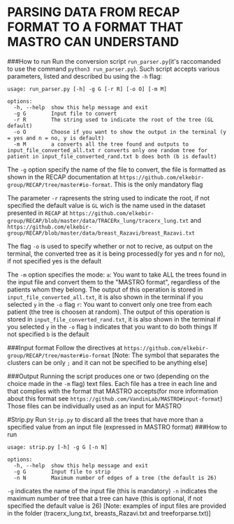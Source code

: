 # PARSING DATA FROM RECAP FORMAT TO A FORMAT THAT MASTRO CAN UNDERSTAND
###How to run
Run the conversion script `run_parser.py`(it's raccomanded to use the command `python3 run_parser.py`). Such script accepts various parameters, listed and described bu using the `-h` flag:

```
usage: run_parser.py [-h] -g G [-r R] [-o O] [-m M]

options:
  -h, --help  show this help message and exit
  -g G        Input file to convert
  -r R        The string used to indicate the root of the tree (GL default)
  -o O        Choose if you want to show the output in the terminal (y = yes and n = no, y is default)
  -m M        a converts all the tree found and outputs to input_file_converted_all.txt r converts only one random tree for patient in input_file_converted_rand.txt b does both (b is default)     
```

The `-g` option specify the name of the file to convert, the file is formatted as shown in the RECAP documentation at `https://github.com/elkebir-group/RECAP/tree/master#io-format`. This is the only mandatory flag

The parameter `-r` rapresents the string used to indicate the root, if not specified the default value is `GL` wich is the name used in the dataset presented in `RECAP` at `https://github.com/elkebir-group/RECAP/blob/master/data/TRACERx_lung/tracerx_lung.txt` and `https://github.com/elkebir-group/RECAP/blob/master/data/breast_Razavi/breast_Razavi.txt`

The flag `-o` is used to specify whether or not to recive, as output on the terminal, the converted tree as it is being processed(y for yes and n for no), if not specified yes is the default

The `-m` option specifies the mode:
    `a`: You want to take ALL the trees found in the input file and convert them to the "MASTRO format", regardless of the patients whom they belong. The output of this operation is stored in `input_file_converted_all.txt`, it is also shown in the terminal if you selected `y` in the `-o` flag
    `r`: You want to convert only one tree from each patient (the tree is choosen at random). The output of this operation is stored in `input_file_converted_rand.txt`, it is also shown in the terminal if you selected `y` in the `-o` flag
    `b` indicates that you want to do both things
If not specified `b` is the default

###Input format
Follow the directives at `https://github.com/elkebir-group/RECAP/tree/master#io-format`
[Note: The symbol that separates the clusters can be only `;` and it can not be specified to be anything else]

###Output
Running the script produces one or two (depending on the choice made in the `-m` flag) text files. Each file has a tree in each line and that complies with the format that MASTRO accepts(for more information about this format see `https://github.com/VandinLab/MASTRO#input-format`)
Those files can be individually used as an input for MASTRO

#Strip.py
Run `Strip.py` to discard all the trees that have more than a specified value from an input file (expressed in MASTRO format)
###How to run
```
usage: strip.py [-h] -g G [-n N]

options:
  -h, --help  show this help message and exit
  -g G        Input file to strip
  -n N        Maximum number of edges of a tree (the default is 26)
```

`-g` indicates the name of the input file (this is mandatory)
`-n` indicates the maximum number of tree that a tree can have (this is optional, if not specified the default value is 26)
[Note: examples of input files are provided in the folder (tracerx_lung.txt, breasts_Razavi.txt and treeforparse.txt)]
